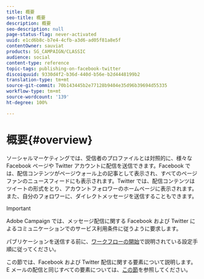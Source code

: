 ```yaml
---
title: 概要
seo-title: 概要
description: 概要
seo-description: null
page-status-flag: never-activated
uuid: e1cd6b8c-b7e4-4cfb-a3d6-ad05f81a8e5f
contentOwner: sauviat
products: SG_CAMPAIGN/CLASSIC
audience: social
content-type: reference
topic-tags: publishing-on-facebook-twitter
discoiquuid: 9330d4f2-b36d-440d-b56e-b2d4448199b2
translation-type: tm+mt
source-git-commit: 70b143445b2e77128b9404e35d96b39694d55335
workflow-type: tm+mt
source-wordcount: '139'
ht-degree: 100%

---
```



# 概要{#overview}

ソーシャルマーケティングでは、受信者のプロファイルとは対照的に、様々な Facebook ページや Twitter アカウントに配信を送信できます。Facebook では、配信コンテンツがページウォール上の記事として表示され、すべてのページファンのニュースフィードにも表示されます。Twitter では、配信コンテンツはツイートの形式をとり、アカウントフォロワーのホームページに表示されます。また、自分のフォロワーに、ダイレクトメッセージを送信することもできます。

>[!IMPORTANT]
>
>Adobe Campaign では、メッセージ配信に関する Facebook および Twitter によるコミュニケーションでのサービス利用条件に従うように要求します。
>
>パブリケーションを送信する前に、[ワークフローの開始](../../social/using/starting-workflows.md)で説明されている設定手順に従ってください。

この節では、Facebook および Twitter 配信に関する要素について説明します。E メールの配信と同じすべての要素については、[この節](../../delivery/using/about-email-channel.md)を参照してください。
